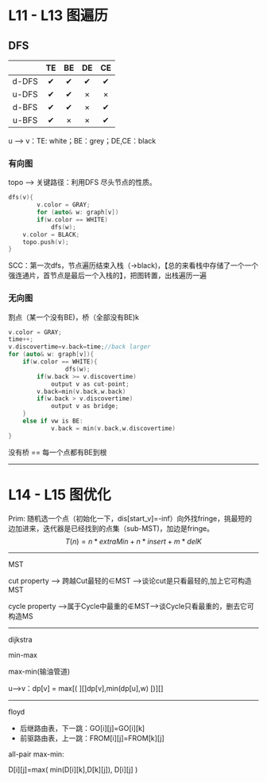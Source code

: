 # L11 - L13 图遍历

## DFS

|       |  TE  |  BE  |  DE  |  CE  |
| :---: | :--: | :--: | :--: | :--: |
| d-DFS |  ✔   |  ✔   |  ✔   |  ✔   |
| u-DFS |  ✔   |  ✔   |  ×   |  ×   |
| d-BFS |  ✔   |  ✔   |  ×   |  ✔   |
| u-BFS |  ✔   |  ×   |  ×   |  ✔   |

u --> v：TE: white；BE：grey；DE,CE：black

### 有向图

topo --> 关键路径：利用DFS 尽头节点的性质。

```c
dfs(v){
		v.color = GRAY;
		for (auto& w: graph[v])
        if(w.color == WHITE)
            dfs(w);
    v.color = BLACK;
    topo.push(v);
}
```

SCC：第一次dfs，节点遍历结束入栈（->black)，【总的来看栈中存储了一个一个强连通片，首节点是最后一个入栈的】，把图转置，出栈遍历一遍

### 无向图

割点（某一个没有BE)，桥（全部没有BE)k

```c++
v.color = GRAY;
time++;
v.discovertime=v.back=time;//back larger
for (auto& w: graph[v]){
    if(w.color == WHITE){
	    		dfs(w);
        if(w.back >= v.discovertime)
            output v as cut-point;
        v.back=min(v.back,w.back)
        if(w.back > v.discovertime)
            output v as bridge;
    }
    else if vw is BE:
    		v.back = min(v.back,w.discovertime)
}
```

没有桥 == 每一个点都有BE到根

---

# L14 - L15 图优化

Prim: 随机选一个点（初始化一下，dis[start_v]=-inf）向外找fringe，挑最短的边加进来，迭代器是已经找到的点集（sub-MST)，加边是fringe。
$$
T(n) =  n* extra Min+n* insert+m* delK
$$

---

MST

cut property --> 跨越Cut最轻的$\in$MST -->谈论cut是只看最轻的,加上它可构造MST 

cycle property -->属于Cycle中最重的$\notin$MST-->谈Cycle只看最重的，删去它可构造MS

---

dijkstra 

min-max

max-min(输油管道)

u-->v：dp[v] = max[( ][]dp[v],min(dp[u],w) [)][]

---

floyd

- 后继路由表，下一跳：GO\[i\]\[j\]=GO[i]\[k]
- 前驱路由表，上一跳：FROM\[i\]\[j\]=FROM[k]\[j]

all-pair max-min:

D\[i][j]=max( min(D\[i][k],D\[k][j]), D\[i][j] )

